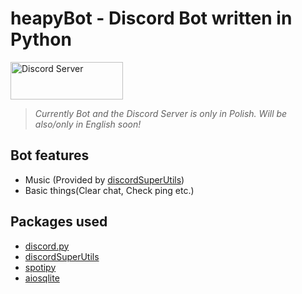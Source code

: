 # heapyBot - Discord Bot written in Python  

<img src="https://i.imgur.com/02nwlzt.png" alt="Discord Server" width="180" height="60">  

> *Currently Bot and the Discord Server is only in Polish. Will be also/only in English soon!*  

## Bot features
 - Music (Provided by <a href="https://github.com/discordsuperutils/discord-super-utils">discordSuperUtils</a>)
 - Basic things(Clear chat, Check ping etc.)

## Packages used
 - <a href="https://github.com/Rapptz/discord.py">discord.py</a>
 - <a href="https://github.com/discordsuperutils/discord-super-utils">discordSuperUtils</a>
 - <a href="https://github.com/plamere/spotipy">spotipy</a>
 - <a href="https://github.com/omnilib/aiosqlite">aiosqlite</a>
